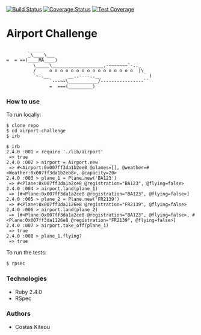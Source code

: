 [![Build Status](https://travis-ci.org/ckiteou/airport-challenge2.svg?branch=master)](https://travis-ci.org/ckiteou/airport-challenge2.svg?branch=master)
[![Coverage Status](https://coveralls.io/repos/github/ckiteou/airport-challenge2/badge.svg?branch=master)](https://coveralls.io/github/ckiteou/airport-challenge2?branch=master)
[![Test Coverage](https://api.codeclimate.com/v1/badges/cbfbf1b058c4f1bc3447/test_coverage)](https://codeclimate.com/github/ckiteou/airport-challenge2/test_coverage)

Airport Challenge
=================

```
        ______
        _\____\___
=  = ==(____MA____)
          \_____\___________________,-~~~~~~~`-.._
          /     o o o o o o o o o o o o o o o o  |\_
          `~-.__       __..----..__                  )
                `---~~\___________/----------------``
                =  ===(_________)

```
### How to use

To run locally:
```
$ clone repo
$ cd airport-challenge
$ irb

```

```
$ irb
2.4.0 :001 > require './lib/airport'
 => true
2.4.0 :002 > airport = Airport.new
 => #<Airport:0x007ff3da1b2ee0 @planes=[], @weather=#<Weather:0x007ff3da1b2eb8>, @capacity=20>
2.4.0 :003 > plane_1 = Plane.new('BA123')
 => #<Plane:0x007ff3da1a2ce8 @registration="BA123", @flying=false>
2.4.0 :004 > airport.land(plane_1)
 => [#<Plane:0x007ff3da1a2ce8 @registration="BA123", @flying=false>]
2.4.0 :005 > plane_2 = Plane.new('FR2139')
 => #<Plane:0x007ff3da1126e8 @registration="FR2139", @flying=false>
2.4.0 :006 > airport.land(plane_2)
 => [#<Plane:0x007ff3da1a2ce8 @registration="BA123", @flying=false>, #<Plane:0x007ff3da1126e8 @registration="FR2139", @flying=false>]
2.4.0 :007 > airport.take_off(plane_1)
 => true
2.4.0 :008 > plane_1.flying?
 => true
```

To run the tests:
```
$ rpsec
```

### Technologies
- Ruby 2.4.0
- RSpec


### Authors
- Costas Kiteou
